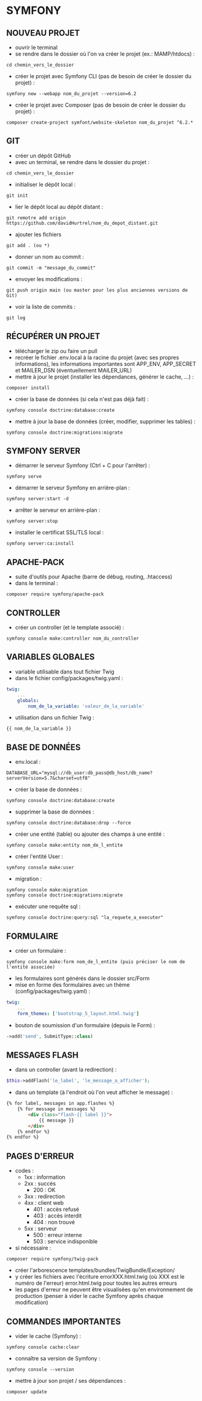 # SYMFONY

## NOUVEAU PROJET

- ouvrir le terminal
- se rendre dans le dossier où l'on va créer le projet (ex.: MAMP/htdocs) :
```
cd chemin_vers_le_dossier
```
- créer le projet avec Symfony CLI (pas de besoin de créer le dossier du projet) :
```
symfony new --webapp nom_du_projet --version=6.2
```
- créer le projet avec Composer (pas de besoin de créer le dossier du projet) :
```
composer create-project symfont/website-skeleton nom_du_projet ^6.2.*
```

## GIT

- créer un dépôt GitHub
- avec un terminal, se rendre dans le dossier du projet :
```
cd chemin_vers_le_dossier
```
- initialiser le dépôt local :
```
git init
```
- lier le dépôt local au dépôt distant :
```
git remotre add origin https://github.com/davidHurtrel/nom_du_depot_distant.git
```
- ajouter les fichiers
```
git add . (ou *)
```
- donner un nom au commit :
```
git commit -m "message_du_commit"
```
- envoyer les modifications :
```
git push origin main (ou master pour les plus anciennes versions de Git)
```
- voir la liste de commits :
```
git log
```

## RÉCUPÉRER UN PROJET

- télécharger le zip ou faire un pull
- recréer le fichier .env.local à la racine du projet (avec ses propres informations), les informations importantes sont APP_ENV, APP_SECRET et MAILER_DSN (éventuellement MAILER_URL)
- mettre à jour le projet (installer les dépendances, générer le cache, ...) :
```
composer install
```
- créer la base de données (si cela n'est pas déjà fait) :
```
symfony console doctrine:database:create
```
- mettre à jour la base de données (créer, modifier, supprimer les tables) :
```
symfony console doctrine:migrations:migrate
```

## SYMFONY SERVER

- démarrer le serveur Symfony (Ctrl + C pour l'arrêter) :
```
symfony serve
```
- démarrer le serveur Symfony en arrière-plan :
```
symfony server:start -d
```
- arrêter le serveur en arrière-plan :
```
symfony server:stop
```
- installer le certificat SSL/TLS local :
```
symfony server:ca:install
```

## APACHE-PACK

- suite d'outils pour Apache (barre de débug, routing, .htaccess)
- dans le terminal :
```
composer require symfony/apache-pack
```

## CONTROLLER

- créer un controller (et le template associé) :
```
symfony console make:controller nom_du_controller
```

## VARIABLES GLOBALES

- variable utilisable dans tout fichier Twig
- dans le fichier config/packages/twig.yaml :
```YAML
twig:
    ...
    globals:
        nom_de_la_variable: 'valeur_de_la_variable'
```
- utilisation dans un fichier Twig :
```
{{ nom_de_la_variable }}
```

## BASE DE DONNÉES

- env.local :
```
DATABASE_URL="mysql://db_user:db_pass@db_host/db_name?serverVersion=5.7&charset=utf8"
```
- créer la base de données :
```
symfony console doctrine:database:create
```
- supprimer la base de données :
```
symfony console doctrine:database:drop --force
```
- créer une entité (table) ou ajouter des champs à une entité :
```
symfony console make:entity nom_de_l_entite
```
- créer l'entité User :
```
symfony console make:user
```
- migration :
```
symfony console make:migration
symfony console doctrine:migrations:migrate
```
- exécuter une requête sql :
```
symfony console doctrine:query:sql "la_requete_a_executer"
```

## FORMULAIRE

- créer un formulaire :
```
symfony console make:form nom_de_l_entite (puis préciser le nom de l'entité associée)
```
- les formulaires sont générés dans le dossier src/Form
- mise en forme des formulaires avec un thème (config/packages/twig.yaml) :
```YAML
twig:
    ...
    form_themes: ['bootstrap_5_layout.html.twig']
```
- bouton de soumission d'un formulaire (depuis le Form) :
```PHP
->add('send', SubmitType::class)
```

## MESSAGES FLASH

- dans un controller (avant la redirection) :
```PHP
$this->addFlash('le_label', 'le_message_a_afficher');
```
- dans un template (à l'endroit où l'on veut afficher le message) :
```HTML
{% for label, messages in app.flashes %}
    {% for message in messages %}
        <div class="flash-{{ label }}">
            {{ message }}
        </div>
    {% endfor %}
{% endfor %}
```

## PAGES D'ERREUR

- codes :
    - 1xx : information
    - 2xx : succès
        - 200 : OK
    - 3xx : redirection
    - 4xx : client web
        - 401 : accès refusé
        - 403 : accès interdit
        - 404 : non trouvé
    - 5xx : serveur
        - 500 : erreur interne
        - 503 : service indisponible
- si nécessaire :
```
composer require symfony/twig-pack
```
- créer l'arborescence templates/bundles/TwigBundle/Exception/
- y créer les fichiers avec l'écriture errorXXX.html.twig (où XXX est le numéro de l'erreur)
error.html.twig pour toutes les autres erreurs
- les pages d'erreur ne peuvent être visualisées qu'en environnement de production (penser à vider le cache Symfony après chaque modification)

## COMMANDES IMPORTANTES

- vider le cache (Symfony) :
```
symfony console cache:clear
```
- connaître sa version de Symfony :
```
symfony console --version
```
- mettre à jour son projet / ses dépendances :
```
composer update
```
